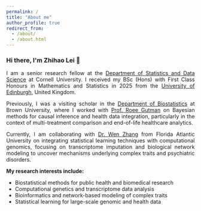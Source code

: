 ```yaml
---
permalink: /
title: "About me"
author_profile: true
redirect_from: 
  - /about/
  - /about.html
---
```



<h3>Hi there, I'm Zhihao Lei &#128075;</h3>
<p align="justify">
I am a senior research fellow at the <a href="https://stat.cornell.edu" target="_blank" rel="noopener noreferrer">Department of Statistics and Data Science</a> at Cornell University. I received my BSc (Hons) with First Class Honours in Mathematics and Statistics in 2025 from the <a href="https://www.ed.ac.uk/" target="_blank" rel="noopener noreferrer">University of Edinburgh</a>, United Kingdom.
</p>
<p align="justify">
Previously, I was a visiting scholar in the <a href="https://biostatistics.sph.brown.edu/" target="_blank" rel="noopener noreferrer">Department of Biostatistics</a> at Brown University, where I worked with <a href="https://vivo.brown.edu/display/rg5" target="_blank" rel="noopener noreferrer">Prof. Roee Gutman</a> on Bayesian methods for causal inference and health data integration, particularly in the context of multi-treatment comparison and end-of-life healthcare analytics.
</p>
<p align="justify">
Currently, I am collaborating with <a href="https://www.fau.edu/research-admin/postdoc-affairs/postdoc-bio-wen-zhang/" target="_blank" rel="noopener noreferrer">Dr. Wen Zhang</a> from Florida Atlantic University on integrating statistical learning techniques with computational genomics, focusing on transcriptome imputation and biological network modeling to uncover mechanisms underlying complex traits and psychiatric disorders.
</p>
<p align="justify">
<strong>My research interests include:</strong>
</p>

<ul>
  <li>Biostatistical methods for public health and biomedical research</li>
  <li>Computational genetics and transcriptome data analysis</li>
  <li>Bioinformatics and network-based modeling of complex traits</li>
  <li>Statistical learning for large-scale genomic and health data</li>
</ul>


